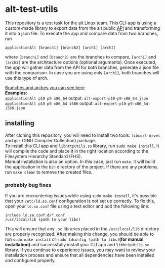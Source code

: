 # alt-test-utils

This repository is a test task for the alt Linux team. This CLI-app is using a custom-made library to export data from the alt public [API](https://rdb.altlinux.org/api/) and transforming it into a json file. To execute the app and compare data from two branches, run <br>

`applicationAlt [branch1] [branch2] [arch1] [arch2]` <br>

where `[branch1]` and `[branch2]` are the branches to compare, `[arch1]` and `[arch2]` are the architecture options (optional arguments). Once executed, the app  will gather data from the API for both branches, generate a json file with the comparison. In case you are using only `[arch1]`, both branches will use this type of arch. 

[Branches and arches you can see here](https://packages.altlinux.org/ru/p10/)<br>
**Examples:** <br>
`applicationAlt p10 p9 x86_64` output: `alt-export-p10-p9-x86_64.json` <br>
`applicationAlt p10 p9 x86_64 i586` output: `alt-export-p10-p9-x86_64-i586.json`

## installing

After cloning this repository, you will need to install two tools: `libcurl-devel` and `gcc` (GNU Compiler Collection) package. <br>
To install this CLI app and `libhttpUtils.so` library, run `sudo make install`. It will compile the code and place it in the right location according to the Filesystem Hierarchy Standard (FHS). <br>
Manual installation is also an option. In this case, just run `make`. It will build the application in the `bin` directory of the project. If there are any problems, run `make clean` to remove the created files.

### probably bug fixes

If you are encountering issues while using `sudo make install`, it's possible that your `/etc/ld.so.conf` configuration is not set up correctly. To fix this, open your `ld.so.conf` file using a text editor and add the following line:

```
include ld.so.conf.d/*.conf
/usr/local/lib (path to your libs)
```

This will ensure that any `.so` libraries placed in the `/usr/local/lib` directory are properly recognized. After making this change, you should be able to run `sudo make install` or `sudo ldconfig [path to libs]`**(for manual installation)** and successfully install your CLI app and `libhttpUtils.so` library. If you continue to experience issues, you may want to review your installation process and ensure that all dependencies have been installed and configured properly.
